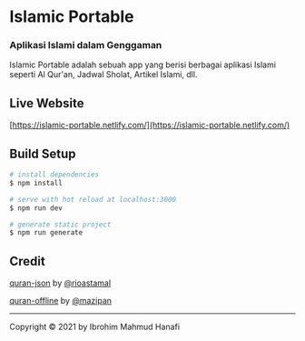 # Islamic Portable
### Aplikasi Islami dalam Genggaman
Islamic Portable adalah sebuah app yang berisi berbagai aplikasi Islami seperti Al Qur'an, Jadwal Sholat, Artikel Islami, dll.

## Live Website
[https://islamic-portable.netlify.com/](https://islamic-portable.netlify.com/)

## Build Setup

```bash
# install dependencies
$ npm install

# serve with hot reload at localhost:3000
$ npm run dev

# generate static project
$ npm run generate
```

## Credit
[quran-json](https://github.com/rioastamal/quran-json) by [@rioastamal](https://github.com/rioastamal)

[quran-offline](https://github.com/mazipan/quran-offline) by [@mazipan](https://github.com/mazipan)

----

Copyright © 2021 by Ibrohim Mahmud Hanafi